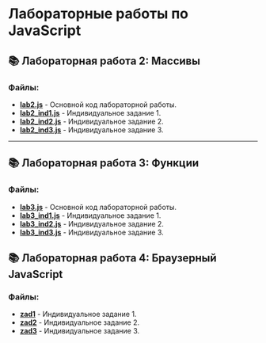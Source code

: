 # Лабораторные работы по JavaScript

## 📚 Лабораторная работа 2: Массивы
### Файлы:

- **[lab2.js](lab2/lab2.js)** - Основной код лабораторной работы.
- **[lab2_ind1.js](lab2/lab2_ind1.js)** - Индивидуальное задание 1.
- **[lab2_ind2.js](lab2/lab2_ind2.js)** - Индивидуальное задание 2.
- **[lab2_ind3.js](lab2/lab2_ind3.js)** - Индивидуальное задание 3.

---

## 📚 Лабораторная работа 3: Функции
### Файлы:

- **[lab3.js](lab3/lab3.js)** - Основной код лабораторной работы.
- **[lab3_ind1.js](lab3/lab3_ind1.js)** - Индивидуальное задание 1.
- **[lab3_ind2.js](lab3/lab3_ind2.js)** - Индивидуальное задание 2.
- **[lab3_ind3.js](lab3/lab3_ind3.js)** - Индивидуальное задание 3.

## 📚 Лабораторная работа 4: Браузерный JavaScript 
### Файлы:

- **[zad1](/lab4/zad1)** - Индивидуальное задание 1.
- **[zad2](/lab4/zad2)** - Индивидуальное задание 2.
- **[zad3](/lab4/zad3)** - Индивидуальное задание 3.

